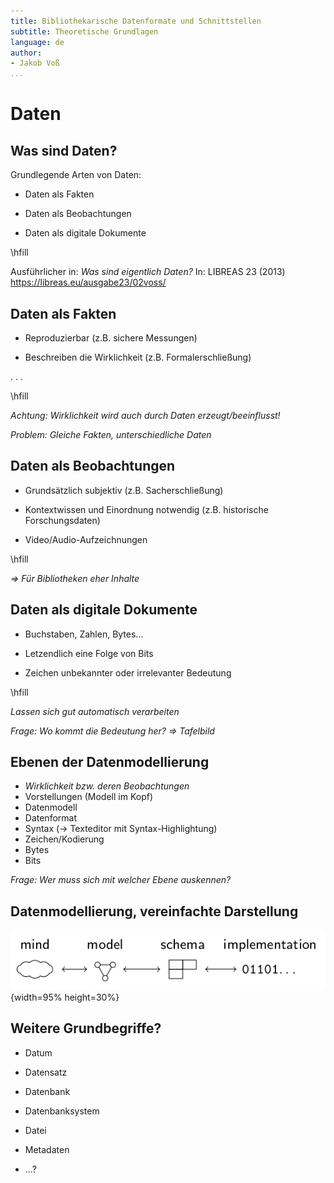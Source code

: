 ```yaml
---
title: Bibliothekarische Datenformate und Schnittstellen
subtitle: Theoretische Grundlagen
language: de
author:
- Jakob Voß
...
```


# Daten

## Was sind Daten?

Grundlegende Arten von Daten:

* Daten als Fakten

* Daten als Beobachtungen

* Daten als digitale Dokumente

\hfill

Ausführlicher in: *Was sind eigentlich Daten?* In: LIBREAS 23 (2013) <https://libreas.eu/ausgabe23/02voss/>

## Daten als Fakten

* Reproduzierbar (z.B. sichere Messungen)

* Beschreiben die Wirklichkeit (z.B. Formalerschließung)

. . .

\hfill

*Achtung: Wirklichkeit wird auch durch Daten erzeugt/beeinflusst!*

*Problem: Gleiche Fakten, unterschiedliche Daten*

## Daten als Beobachtungen

* Grundsätzlich subjektiv (z.B. Sacherschließung)

* Kontextwissen und Einordnung notwendig (z.B. historische Forschungsdaten)

* Video/Audio-Aufzeichnungen

\hfill

*$\Rightarrow$ Für Bibliotheken eher Inhalte*

## Daten als digitale Dokumente

* Buchstaben, Zahlen, Bytes...

* Letzendlich eine Folge von Bits

* Zeichen unbekannter oder irrelevanter Bedeutung

\hfill

*Lassen sich gut automatisch verarbeiten*

*Frage: Wo kommt die Bedeutung her? $\Rightarrow$ Tafelbild*

## Ebenen der Datenmodellierung

* *Wirklichkeit bzw. deren Beobachtungen*
* Vorstellungen (Modell im Kopf)
* Datenmodell
* Datenformat
* Syntax ($\rightarrow$ Texteditor mit Syntax-Highlightung) 
* Zeichen/Kodierung
* Bytes
* Bits

*Frage: Wer muss sich mit welcher Ebene auskennen?*

## Datenmodellierung, vereinfachte Darstellung

![](img/data-modeling-simplified.png){width=95% height=30%}

## Weitere Grundbegriffe?

* Datum

* Datensatz

* Datenbank

* Datenbanksystem

* Datei

* Metadaten

* ...?

